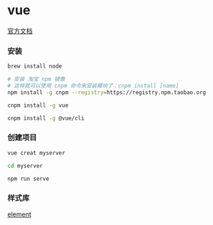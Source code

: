 # vue

[官方文档](https://cn.vuejs.org/v2/guide/installation.html)

### 安装

```sh
brew install node

# 安装 淘宝 npm 镜像
# 这样就可以使用 cnpm 命令来安装模块了：cnpm install [name]
npm install -g cnpm --registry=https://registry.npm.taobao.org

cnpm install -g vue

cnpm install -g @vue/cli
```



### 创建项目

```sh
vue creat myserver

cd myserver

npm run serve
```



### 样式库

[element](https://element-plus.gitee.io/#/zh-CN/component/installation)

